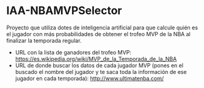 # IAA-NBAMVPSelector
Proyecto que utiliza dotes de inteligencia artificial para que calcule quién es el jugador con más probabilidades de obtener el trofeo MVP de la NBA al finalizar la temporada regular.

* URL con la lista de ganadores del trofeo MVP: https://es.wikipedia.org/wiki/MVP_de_la_Temporada_de_la_NBA
* URL de donde buscar los datos de cada jugador MVP (pones en el buscado el nombre del jugador y te saca toda la información de ese jugador en cada temporada): http://www.ultimatenba.com/
